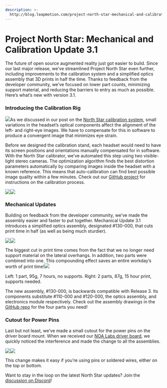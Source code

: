 ```yaml
---
description: >-
  http://blog.leapmotion.com/project-north-star-mechanical-and-calibration-update-3-1/
---
```


# Project North Star: Mechanical and Calibration Update 3.1

The future of open source augmented reality just got easier to build. Since our last major release, we’ve streamlined Project North Star even further, including improvements to the calibration system and a simplified optics assembly that 3D prints in half the time. Thanks to feedback from the developer community, we’ve focused on lower part counts, minimizing support material, and reducing the barriers to entry as much as possible. Here’s what’s new with version 3.1.

### Introducing the Calibration Rig

![](http://blog.leapmotion.com/wp-content/uploads/2019/04/calibrationStand.png)As we discussed in our post on the [North Star calibration system](http://blog.leapmotion.com/bending-reality-north-stars-calibration-system/), small variations in the headset’s optical components affect the alignment of the left- and right-eye images. We have to compensate for this in software to produce a convergent image that minimizes eye strain.

Before we designed the calibration stand, each headset would need to have its screen positions and orientations manually compensated for in software. With the North Star calibrator, we’ve automated this step using two visible-light stereo cameras. The optimization algorithm finds the best distortion parameters automatically by comparing images inside the headset with a known reference. This means that auto-calibration can find best possible image quality within a few minutes. Check out our [GitHub project](https://github.com/leapmotion/ProjectNorthStar/tree/master/Software) for instructions on the calibration process.

![](http://blog.leapmotion.com/wp-content/uploads/2019/04/calibration2.gif)![](http://blog.leapmotion.com/wp-content/uploads/2019/04/IMG_8764.jpg)

### Mechanical Updates

Building on feedback from the developer community, we’ve made the assembly easier and faster to put together. Mechanical Update 3.1 introduces a simplified optics assembly, designated \#130-000, that cuts print time in half \(as well as being much sturdier\).

![](http://blog.leapmotion.com/wp-content/uploads/2019/04/Screen-Shot-2019-04-02-at-2.44.55-PM.png)![](http://blog.leapmotion.com/wp-content/uploads/2019/04/IMG_8852.jpg)

The biggest cut in print time comes from the fact that we no longer need support material on the lateral overhangs. In addition, two parts were combined into one. This compounding effect saves an entire workday’s worth of print time!![](http://blog.leapmotion.com/wp-content/uploads/2019/04/IMG_8601.jpg)

Left: 1 part, 95g, 7 hours, no supports. Right: 2 parts, 87g, 15 hour print, supports needed.

The new assembly, \#130-000, is backwards compatible with Release 3. Its components substitute \#110-000 and \#120-000, the optics assembly, and electronics module respectively. Check out the assembly drawings in the [GitHub repo](https://github.com/leapmotion/ProjectNorthStar/tree/master/Mechanical) for the four parts you need!

### Cutout for Power Pins

Last but not least, we’ve made a small cutout for the power pins on the driver board mount. When we received our [NOA Labs driver board](https://www.smart-prototyping.com/Project-North-Star-Display-Driver-Board), we quickly noticed the interference and made the change to all the assemblies.

![](http://blog.leapmotion.com/wp-content/uploads/2019/04/driverboardChange-1.gif)![](http://blog.leapmotion.com/wp-content/uploads/2019/04/powerPinCutouts.jpg)

This change makes it easy if you’re using pins or soldered wires, either on the top or bottom.

Want to stay in the loop on the latest North Star updates? Join the [discussion on Discord](https://discord.gg/NghjdX7)!

